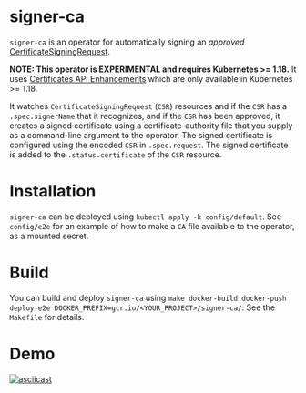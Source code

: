 # signer-ca

`signer-ca` is an operator for automatically signing an *approved* [CertificateSigningRequest](https://kubernetes.io/docs/tasks/tls/managing-tls-in-a-cluster/#create-a-certificate-signing-request-object-to-send-to-the-kubernetes-api).

**NOTE: This operator is EXPERIMENTAL and requires Kubernetes >= 1.18.** It uses [Certificates API Enhancements](https://github.com/kubernetes/enhancements/blob/master/keps/sig-auth/20190607-certificates-api.md) which are only available in Kubernetes >= 1.18.

It watches `CertificateSigningRequest` (`CSR`) resources and if the `CSR` has a `.spec.signerName` that it recognizes,
and if the `CSR` has been approved,
it creates a signed certificate using a certificate-authority file that you supply as a command-line argument to the operator.
The signed certificate is configured using the encoded `CSR` in `.spec.request`.
The signed certificate is added to the `.status.certificate` of the `CSR` resource.

# Installation

`signer-ca` can be deployed using `kubectl apply -k config/default`.
See `config/e2e` for an example of how to make a `CA` file available to the operator, as a mounted secret.

# Build

You can build and deploy `signer-ca` using `make docker-build docker-push deploy-e2e DOCKER_PREFIX=gcr.io/<YOUR_PROJECT>/signer-ca/`.
See the `Makefile` for details.

# Demo

[![asciicast](https://asciinema.org/a/AxiLAeM8OUO6hXkRqGp4Z69N6.svg)](https://asciinema.org/a/AxiLAeM8OUO6hXkRqGp4Z69N6)
